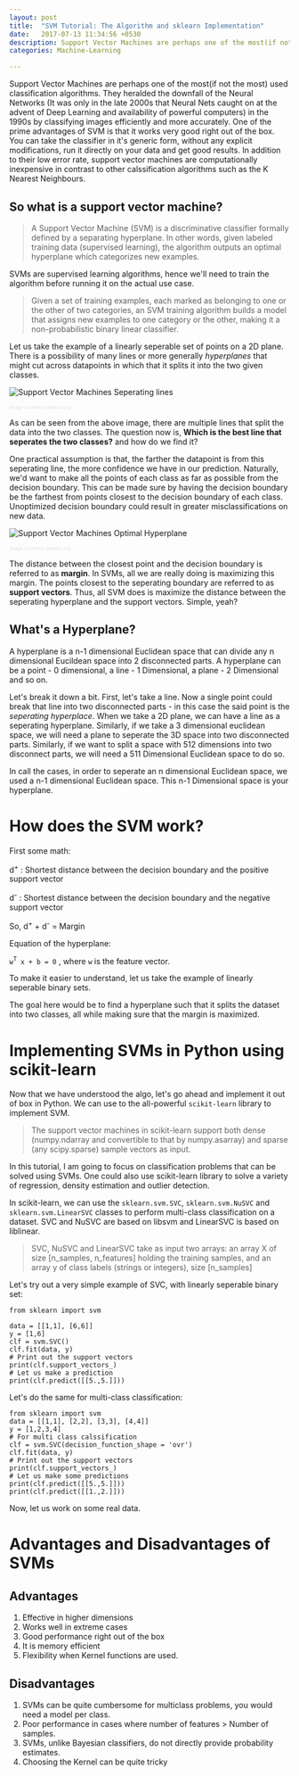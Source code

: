 ```yaml
---
layout: post
title:  "SVM Tutorial: The Algorithm and sklearn Implementation"
date:   2017-07-13 11:34:56 +0530
description: Support Vector Machines are perhaps one of the most(if not the most) used classification algorithms. One of the prime advantages of SVM is that it works very good right out of the box. You can take the classifier in it’s generic form, without any explicit modifications, run it directly on your data and get good results.
categories: Machine-Learning

---
```


Support Vector Machines are perhaps one of the most(if not the most) used classification algorithms. They heralded the downfall of the Neural Networks (It was only in the late 2000s that Neural Nets caught on at the advent of Deep Learning and availability of powerful computers) in the 1990s by classifying images efficiently and more accurately. One of the prime advantages of SVM is that it works very good right out of the box. You can take the classifier in it's generic form, without any explicit modifications, run it directly on your data and get good results. In addition to their low error rate, support vector machines are computationally inexpensive in contrast to other calssification algorithms such as the K Nearest Neighbours. 

## So what is a support vector machine?

> A Support Vector Machine (SVM) is a discriminative classifier formally defined by a separating hyperplane. In other words, given labeled training data (supervised learning), the algorithm outputs an optimal hyperplane which categorizes new examples.

SVMs are supervised learning algorithms, hence we'll need to train the algorithm before running it on the actual use case. 

> Given a set of training examples, each marked as belonging to one or the other of two categories, an SVM training algorithm builds a model that assigns new examples to one category or the other, making it a non-probabilistic binary linear classifier.


Let us take the example of a linearly seperable set of points on a 2D plane. There is a possibility of many lines or more generally _hyperplanes_ that might cut across datapoints in which that it splits it into the two given classes.

![Support Vector Machines Seperating lines]({{site.baseurl}}/images/separating-lines.png)

<span style = "color: #dfdfdf; font-size:0.6em">Image courtesy: opencv.org</span>

As can be seen from the above image, there are multiple lines that split the data into the two classes. The question now is, **Which is the best line that seperates the two classes?** and how do we find it?

One practical assumption is that, the farther the datapoint is from this seperating line, the more confidence we have in our prediction. Naturally, we'd want to make all the points of each class as far as possible from the decision boundary. This can be made sure by having the decision boundary be the farthest from points closest to the decision boundary of each class. Unoptimized decision boundary could result in greater misclassifications on new data.


![Support Vector Machines Optimal Hyperplane]({{site.baseurl}}/images/optimal-hyperplane.png)

<span style = "color: #dfdfdf; font-size:0.6em">Image courtesy: opencv.org</span>

The distance between the closest point and the decision boundary is referred to as **margin**. In SVMs, all we are really doing is maximizing this margin. The points closest to the seperating boundary are referred to as **support vectors**. Thus, all SVM does is maximize the distance between the seperating hyperplane and the support vectors. Simple, yeah?

## What's a Hyperplane?

A hyperplane is a n-1 dimensional Euclidean space that can divide any n dimensional Eucildean space into 2 disconnected parts. A hyperplane can be a point - 0 dimensional, a line - 1 Dimensional, a plane - 2 Dimensional and so on. 

Let's break it down a bit. First, let's take a line. Now a single point could break that line into two disconnected parts - in this case the said point is the *seperating hyperplace*. When we take a 2D plane, we can have a line as a seperating hyperplane. Similarly, if we take a 3 dimensional euclidean space, we will need a plane to seperate the 3D space into two disconnected parts. Similarly, if we want to split a space with 512 dimensions into two disconnect parts, we will need a 511 Dimensional Euclidean space to do so.

In call the cases, in order to seperate an n dimensional Euclidean space, we used a n-1 dimensional Euclidean space. This n-1 Dimensional space is your hyperplane.

# How does the SVM work?

First some math:

d<sup>+</sup> : Shortest distance between the decision boundary and the positive support vector

d<sup>-</sup> : Shortest distance between the decision boundary and the negative support vector

So, d<sup>+</sup> + d<sup>-</sup> = Margin

Equation of the hyperplane: 

`w`<sup>`T`</sup>` x + b = 0` , where `w` is the feature vector.  


To make it easier to understand, let us take the example of linearly seperable binary sets. 

The goal here would be to find a hyperplane such that it splits the dataset into two classes, all while making sure that the margin is maximized. 


# Implementing SVMs in Python using scikit-learn 

Now that we have understood the algo, let's go ahead and implement it out of box in Python. We can use to the all-powerful `scikit-learn` library to implement SVM. 

> The support vector machines in scikit-learn support both dense (numpy.ndarray and convertible to that by numpy.asarray) and sparse (any scipy.sparse) sample vectors as input.

In this tutorial, I am going to focus on classification problems that can be solved using SVMs. One could also use scikit-learn library to solve a variety of regression, density estimation and outlier detection. 

In scikit-learn, we can use the `sklearn.svm.SVC`, `sklearn.svm.NuSVC` and `sklearn.svm.LinearSVC` classes to perform multi-class classification on a dataset. SVC and NuSVC are based on libsvm and LinearSVC is based on liblinear. 

> SVC, NuSVC and LinearSVC take as input two arrays: an array X of size [n_samples, n_features] holding the training samples, and an array y of class labels (strings or integers), size [n_samples]

Let's try out a very simple example of SVC, with linearly seperable binary set:

	from sklearn import svm
	
	data = [[1,1], [6,6]]
	y = [1,6]
	clf = svm.SVC()
	clf.fit(data, y)
	# Print out the support vectors
	print(clf.support_vectors_)
	# Let us make a prediction
	print(clf.predict([[5.,5.]]))
	
Let's do the same for multi-class classification:

	from sklearn import svm
	data = [[1,1], [2,2], [3,3], [4,4]]
	y = [1,2,3,4]
	# For multi class calssification 
	clf = svm.SVC(decision_function_shape = 'ovr')
	clf.fit(data, y)
	# Print out the support vectors
	print(clf.support_vectors_)
	# Let us make some predictions
	print(clf.predict([[5.,5.]]))
	print(clf.predict([[1.,2.]]))

Now, let us work on some real data.

   

# Advantages and Disadvantages of SVMs

## Advantages 

1. Effective in higher dimensions 
2. Works well in extreme cases
3. Good performance right out of the box
4. It is memory efficient
5. Flexibility when Kernel functions are used.

## Disadvantages

1. SVMs can be quite cumbersome for multiclass problems, you would need a model per class.
2. Poor performance in cases where number of features > Number of samples.
3. SVMs, unlike Bayesian classifiers, do not directly provide probability estimates.
4. Choosing the Kernel can be quite tricky
